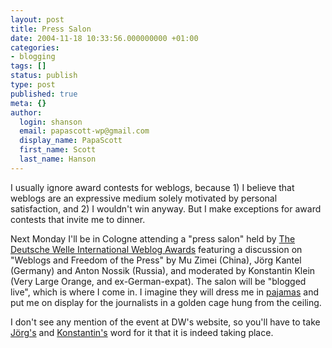 ```yaml
---
layout: post
title: Press Salon
date: 2004-11-18 10:33:56.000000000 +01:00
categories:
- blogging
tags: []
status: publish
type: post
published: true
meta: {}
author:
  login: shanson
  email: papascott-wp@gmail.com
  display_name: PapaScott
  first_name: Scott
  last_name: Hanson
---
```

<p>I usually ignore award contests for weblogs, because 1) I believe that weblogs are an expressive medium solely motivated by personal satisfaction, and 2) I wouldn't win anyway. But I make exceptions for award contests that invite me to dinner.</p>
<p>Next Monday I'll be in Cologne attending a "press salon" held by <a title="The BOBs - BEST OF THE BLOGS - Deutsche Welle International Weblog Awards 2004" href="http://www.thebobs.de/bob.php?site=home">The Deutsche Welle International Weblog Awards</a> featuring a discussion on "Weblogs and Freedom of the Press" by Mu Zimei (China), Jörg Kantel (Germany) and Anton Nossik (Russia), and moderated by Konstantin Klein (Very Large Orange, and ex-German-expat). The salon will be "blogged live", which is where I come in. I imagine they will dress me in <a href="https://www.papascott.de/archives/2004/09/12/a-guy-in-his-pajamas/">pajamas</a> and put me on display for the journalists in a golden cage hung from the ceiling.</p>
<p>I don't see any mention of the event at DW's website, so you'll have to take <a href="http://blog.schockwellenreiter.de/6707">Jörg's</a> and <a href="http://www.worldwideklein.de/index.php?/weblog/on-the-road-again/">Konstantin's</a> word for it that it is indeed taking place.</p>
